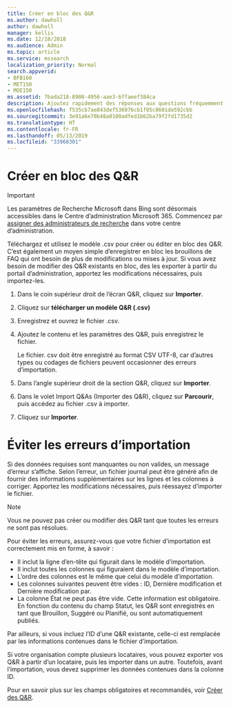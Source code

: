 ```yaml
---
title: Créer en bloc des Q&R
ms.author: dawholl
author: dawholl
manager: kellis
ms.date: 12/18/2018
ms.audience: Admin
ms.topic: article
ms.service: mssearch
localization_priority: Normal
search.appverid:
- BFB160
- MET150
- MOE150
ms.assetid: 7bada218-8908-4956-aae3-6ffaeef384ca
description: Ajoutez rapidement des réponses aux questions fréquemment posées à l’aide des outils d’importation disponibles dans le portail d’administration de Recherche Microsoft
ms.openlocfilehash: f535cb7ae843def536976cb1f05c8601de592cbb
ms.sourcegitcommit: 3e91a6e70b48a0100adfed1b62ba79f2fd1735d2
ms.translationtype: HT
ms.contentlocale: fr-FR
ms.lasthandoff: 05/13/2019
ms.locfileid: "33968301"
---
```

# <a name="bulk-create-qas"></a>Créer en bloc des Q&R

> [!IMPORTANT]
> Les paramètres de Recherche Microsoft dans Bing sont désormais accessibles dans le Centre d’administration Microsoft 365. Commencez par [assigner des administrateurs de recherche](https://docs.microsoft.com/fr-FR/microsoftsearch/setup-microsoft-search#step-2-assign-search-admin-and-search-editor) dans votre centre d’administration.
    
Téléchargez et utilisez le modèle .csv pour créer ou éditer en bloc des Q&R. C’est également un moyen simple d’enregistrer en bloc les brouillons de FAQ qui ont besoin de plus de modifications ou mises à jour. Si vous avez besoin de modifier des Q&R existants en bloc, des les exporter à partir du portail d’administration, apportez les modifications nécessaires, puis importez-les.
  
1. Dans le coin supérieur droit de l’écran Q&R, cliquez sur **Importer**.
    
2. Cliquez sur **télécharger un modèle Q&R (.csv)**
    
3. Enregistrez et ouvrez le fichier .csv.
    
4. Ajoutez le contenu et les paramètres des Q&R, puis enregistrez le fichier.

    Le fichier. csv doit être enregistré au format CSV UTF-8, car d’autres types ou codages de fichiers peuvent occasionner des erreurs d’importation.
    
5. Dans l’angle supérieur droit de la section Q&R, cliquez sur **Importer**.
    
6. Dans le volet Import Q&As (Importer des Q&R), cliquez sur **Parcourir**, puis accédez au fichier .csv à importer. 
    
7. Cliquez sur **Importer**.

# <a name="prevent-import-errors"></a>Éviter les erreurs d’importation      
Si des données requises sont manquantes ou non valides, un message d’erreur s’affiche. Selon l’erreur, un fichier journal peut être généré afin de fournir des informations supplémentaires sur les lignes et les colonnes à corriger. Apportez les modifications nécessaires, puis réessayez d’importer le fichier.

> [!NOTE]
> Vous ne pouvez pas créer ou modifier des Q&R tant que toutes les erreurs ne sont pas résolues. 

Pour éviter les erreurs, assurez-vous que votre fichier d’importation est correctement mis en forme, à savoir :
- Il inclut la ligne d’en-tête qui figurait dans le modèle d’importation.
- Il inclut toutes les colonnes qui figuraient dans le modèle d’importation.
- L’ordre des colonnes est le même que celui du modèle d’importation.
- Les colonnes suivantes peuvent être vides : ID, Dernière modification et Dernière modification par.
- La colonne État ne peut pas être vide. Cette information est obligatoire.  
En fonction du contenu du champ Statut, les Q&R sont enregistrés en tant que Brouillon, Suggéré ou Planifié, ou sont automatiquement publiés.

Par ailleurs, si vous incluez l’ID d’une Q&R existante, celle-ci est remplacée par les informations contenues dans le fichier d’importation.

Si votre organisation compte plusieurs locataires, vous pouvez exporter vos Q&R à partir d’un locataire, puis les importer dans un autre. Toutefois, avant l’importation, vous devez supprimer les données contenues dans la colonne ID.

Pour en savoir plus sur les champs obligatoires et recommandés, voir [Créer des Q&R](create-qas.md).

  

